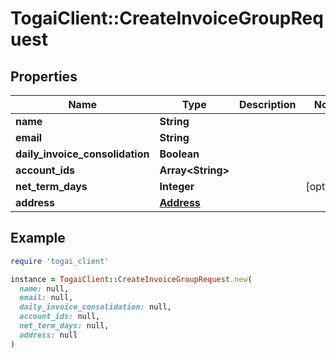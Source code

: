 # TogaiClient::CreateInvoiceGroupRequest

## Properties

| Name | Type | Description | Notes |
| ---- | ---- | ----------- | ----- |
| **name** | **String** |  |  |
| **email** | **String** |  |  |
| **daily_invoice_consolidation** | **Boolean** |  |  |
| **account_ids** | **Array&lt;String&gt;** |  |  |
| **net_term_days** | **Integer** |  | [optional] |
| **address** | [**Address**](Address.md) |  |  |

## Example

```ruby
require 'togai_client'

instance = TogaiClient::CreateInvoiceGroupRequest.new(
  name: null,
  email: null,
  daily_invoice_consolidation: null,
  account_ids: null,
  net_term_days: null,
  address: null
)
```

